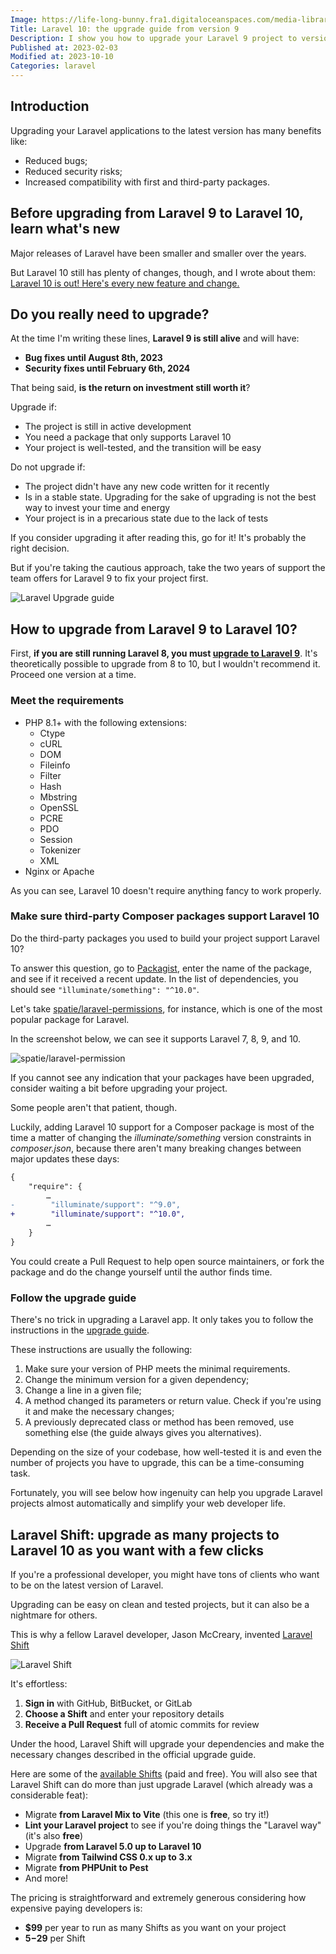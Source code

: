 ```yaml
---
Image: https://life-long-bunny.fra1.digitaloceanspaces.com/media-library/production/28/laravel-10-upgrade-guide_myjbgv.png
Title: Laravel 10: the upgrade guide from version 9
Description: I show you how to upgrade your Laravel 9 project to version 10 and help you decide whether the return on investment is worth it.
Published at: 2023-02-03
Modified at: 2023-10-10
Categories: laravel
---
```


## Introduction

Upgrading your Laravel applications to the latest version has many benefits like:
- Reduced bugs;
- Reduced security risks;
- Increased compatibility with first and third-party packages.

## Before upgrading from Laravel 9 to Laravel 10, learn what's new

Major releases of Laravel have been smaller and smaller over the years.

But Laravel 10 still has plenty of changes, though, and I wrote about them: [Laravel 10 is out! Here's every new feature and change.](https://benjamincrozat.com/laravel-10)

## Do you really need to upgrade?

At the time I'm writing these lines, **Laravel 9 is still alive** and will have:
- **Bug fixes until August 8th, 2023**
- **Security fixes until February 6th, 2024**

That being said, **is the return on investment still worth it**?

Upgrade if:
- The project is still in active development
- You need a package that only supports Laravel 10
- Your project is well-tested, and the transition will be easy

Do not upgrade if:
- The project didn't have any new code written for it recently
- Is in a stable state. Upgrading for the sake of upgrading is not the best way to invest your time and energy
- Your project is in a precarious state due to the lack of tests

If you consider upgrading it after reading this, go for it! It's probably the right decision.

But if you're taking the cautious approach, take the two years of support the team offers for Laravel 9 to fix your project first.

![Laravel Upgrade guide](https://life-long-bunny.fra1.digitaloceanspaces.com/media-library/production/130/conversions/Screenshot_2023-02-03_at_11.00.57_sruzij-medium.jpg)

## How to upgrade from Laravel 9 to Laravel 10?

First, **if you are still running Laravel 8, you must [upgrade to Laravel 9](https://benjamincrozat.com/laravel-9-upgrade-guide)**. It's theoretically possible to upgrade from 8 to 10, but I wouldn't recommend it. Proceed one version at a time.

### Meet the requirements

- PHP 8.1+ with the following extensions:
  - Ctype
  - cURL
  - DOM
  - Fileinfo
  - Filter
  - Hash
  - Mbstring
  - OpenSSL
  - PCRE
  - PDO
  - Session
  - Tokenizer
  - XML
- Nginx or Apache

As you can see, Laravel 10 doesn't require anything fancy to work properly.

### Make sure third-party Composer packages support Laravel 10

Do the third-party packages you used to build your project support Laravel 10?

To answer this question, go to [Packagist](https://packagist.org), enter the name of the package, and see if it received a recent update. In the list of dependencies, you should see `"ìlluminate/something": "^10.0"`.

Let's take [spatie/laravel-permissions](https://packagist.org/packages/spatie/laravel-permission), for instance, which is one of the most popular package for Laravel.

In the screenshot below, we can see it supports Laravel 7, 8, 9, and 10.

![spatie/laravel-permission](https://life-long-bunny.fra1.digitaloceanspaces.com/media-library/production/131/conversions/Screenshot_2023-02-04_at_18.16.02_nvvzfb-medium.jpg)

If you cannot see any indication that your packages have been upgraded, consider waiting a bit before upgrading your project.

Some people aren't that patient, though.

Luckily, adding Laravel 10 support for a Composer package is most of the time a matter of changing the *illuminate/something* version constraints in *composer.json*, because there aren't many breaking changes between major updates these days:

```diff
{
    "require": {
        …
-        "illuminate/support": "^9.0",
+        "illuminate/support": "^10.0",
        …
    }
}
```

You could create a Pull Request to help open source maintainers, or fork the package and do the change yourself until the author finds time.

### Follow the upgrade guide

There's no trick in upgrading a Laravel app. It only takes you to follow the instructions in the [upgrade guide](https://laravel.com/docs/master/upgrade).

These instructions are usually the following:
1. Make sure your version of PHP meets the minimal requirements.
2. Change the minimum version for a given dependency;
3. Change a line in a given file;
4. A method changed its parameters or return value. Check if you're using it and make the necessary changes;
5. A previously deprecated class or method has been removed, use something else (the guide always gives you alternatives).

Depending on the size of your codebase, how well-tested it is and even the number of projects you have to upgrade, this can be a time-consuming task.

Fortunately, you will see below how ingenuity can help you upgrade Laravel projects almost automatically and simplify your web developer life.

## Laravel Shift: upgrade as many projects to Laravel 10 as you want with a few clicks

If you're a professional developer, you might have tons of clients who want to be on the latest version of Laravel.

Upgrading can be easy on clean and tested projects, but it can also be a nightmare for others.

This is why a fellow Laravel developer, Jason McCreary, invented [Laravel Shift](https://laravelshift.com?utm_campaign=laravel-10-upgrade-guide&utm_source=benjamincrozat.com&utm_medium=blogpost&utm_content=textlink)

![Laravel Shift](https://life-long-bunny.fra1.digitaloceanspaces.com/media-library/production/132/conversions/Screenshot_2023-02-03_at_10.55.36_ccqoia-medium.jpg)

It's effortless:
1. **Sign in** with GitHub, BitBucket, or GitLab
2. **Choose a Shift** and enter your repository details
3. **Receive a Pull Request** full of atomic commits for review

Under the hood, Laravel Shift will upgrade your dependencies and make the necessary changes described in the official upgrade guide.

Here are some of the [available Shifts](https://laravelshift.com/shifts?utm_campaign=laravel-10-upgrade-guide&utm_source=benjamincrozat.com&utm_medium=blogpost&utm_content=textlink) (paid and free). You will also see that Laravel Shift can do more than just upgrade Laravel (which already was a considerable feat):
- Migrate **from Laravel Mix to Vite** (this one is **free**, so try it!)
- **Lint your Laravel project** to see if you're doing things the "Laravel way" (it's also **free**)
- Upgrade **from Laravel 5.0 up to Laravel 10**
- Migrate **from Tailwind CSS 0.x up to 3.x**
- Migrate **from PHPUnit to Pest**
- And more!

The pricing is straightforward and extremely generous considering how expensive paying developers is:
- **$99** per year to run as many Shifts as you want on your project
- **$5-$29** per Shift

